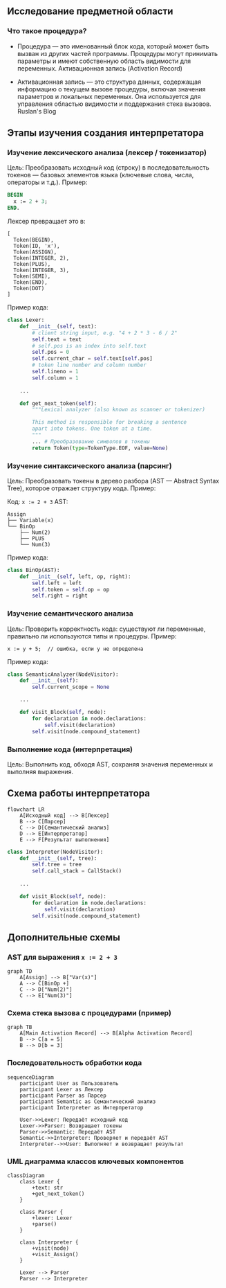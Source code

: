 ## Исследование предметной области
### Что такое процедура?

* Процедура — это именованный блок кода, который может быть вызван из других частей программы. Процедуры могут принимать параметры и имеют собственную область видимости для переменных.
Активационная запись (Activation Record)

* Активационная запись — это структура данных, содержащая информацию о текущем вызове процедуры, включая значения параметров и локальных переменных. Она используется для управления областью видимости и поддержания стека вызовов.
Ruslan's Blog

## Этапы изучения создания интерпретатора
### Изучение лексического анализа (лексер / токенизатор)

Цель: Преобразовать исходный код (строку) в последовательность токенов — базовых элементов языка (ключевые слова, числа, операторы и т.д.).
Пример:

```pascal
BEGIN
  x := 2 + 3;
END.
```

Лексер превращает это в:
```text
[
  Token(BEGIN), 
  Token(ID, 'x'), 
  Token(ASSIGN), 
  Token(INTEGER, 2),
  Token(PLUS),
  Token(INTEGER, 3),
  Token(SEMI),
  Token(END),
  Token(DOT)
]
```

Пример кода:
```python
class Lexer:
    def __init__(self, text):
        # client string input, e.g. "4 + 2 * 3 - 6 / 2"
        self.text = text
        # self.pos is an index into self.text
        self.pos = 0
        self.current_char = self.text[self.pos]
        # token line number and column number
        self.lineno = 1
        self.column = 1
    
    ...

    def get_next_token(self):
        """Lexical analyzer (also known as scanner or tokenizer)

        This method is responsible for breaking a sentence
        apart into tokens. One token at a time.
        """
        ... # Преобразование символов в токены
        return Token(type=TokenType.EOF, value=None)
```


### Изучение синтаксического анализа (парсинг)

Цель: Преобразовать токены в дерево разбора (AST — Abstract Syntax Tree), которое отражает структуру кода.
Пример:

Код: `x := 2 + 3`
AST:
```
Assign
├── Variable(x)
└── BinOp
    ├── Num(2)
    ├── PLUS
    └── Num(3)
```

Пример кода:
```python
class BinOp(AST):
    def __init__(self, left, op, right):
        self.left = left
        self.token = self.op = op
        self.right = right
```

### Изучение семантического анализа

Цель: Проверить корректность кода: существуют ли переменные, правильно ли используются типы и процедуры.
Пример:

`x := y + 5;  // ошибка, если y не определена`

Пример кода:
```python
class SemanticAnalyzer(NodeVisitor):
    def __init__(self):
        self.current_scope = None

    ...

    def visit_Block(self, node):
        for declaration in node.declarations:
            self.visit(declaration)
        self.visit(node.compound_statement)
```

### Выполнение кода (интерпретация)

Цель: Выполнить код, обходя AST, сохраняя значения переменных и выполняя выражения.

## Схема работы интерпретатора

```mermaid
flowchart LR
    A[Исходный код] --> B[Лексер]
    B --> C[Парсер]
    C --> D[Семантический анализ]
    D --> E[Интерпретатор]
    E --> F[Результат выполнения]
```

```python
class Interpreter(NodeVisitor):
    def __init__(self, tree):
        self.tree = tree
        self.call_stack = CallStack()
        
    ...

    def visit_Block(self, node):
        for declaration in node.declarations:
            self.visit(declaration)
        self.visit(node.compound_statement)
```


## Дополнительные схемы

### AST для выражения `x := 2 + 3`
```mermaid
graph TD
    A[Assign] --> B["Var(x)"]
    A --> C[BinOp +]
    C --> D["Num(2)"]
    C --> E["Num(3)"]
```

### Схема стека вызова с процедурами (пример)
```mermaid
graph TB
    A[Main Activation Record] --> B[Alpha Activation Record]
    B --> C[a = 5]
    B --> D[b = 3]
```

### Последовательность обработки кода

```mermaid
sequenceDiagram
    participant User as Пользователь
    participant Lexer as Лексер
    participant Parser as Парсер
    participant Semantic as Семантический анализ
    participant Interpreter as Интерпретатор

    User->>Lexer: Передаёт исходный код
    Lexer->>Parser: Возвращает токены
    Parser->>Semantic: Передаёт AST
    Semantic->>Interpreter: Проверяет и передаёт AST
    Interpreter-->>User: Выполняет и возвращает результат
```


### UML диаграмма классов ключевых компонентов

```mermaid
classDiagram
    class Lexer {
        +text: str
        +get_next_token()
    }

    class Parser {
        +lexer: Lexer
        +parse()
    }

    class Interpreter {
        +visit(node)
        +visit_Assign()
    }

    Lexer --> Parser
    Parser --> Interpreter
```

